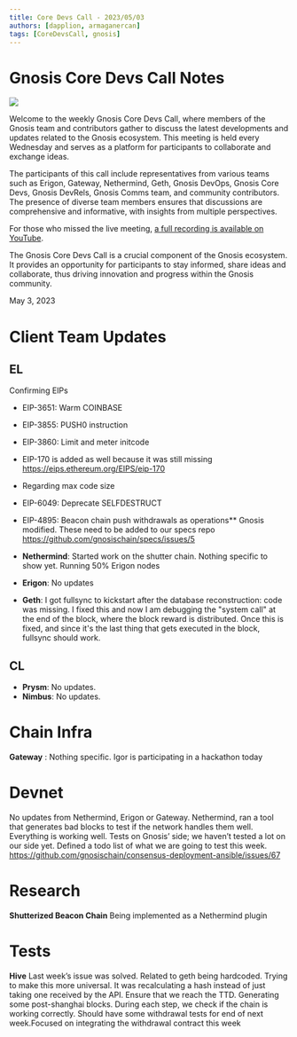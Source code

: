 ```yaml
---
title: Core Devs Call - 2023/05/03
authors: [dapplion, armaganercan]
tags: [CoreDevsCall, gnosis]
---
```


# Gnosis Core Devs Call Notes

![](https://i.imgur.com/hKWegwm.png)

Welcome to the weekly Gnosis Core Devs Call, where members of the Gnosis team and contributors gather to discuss the latest developments and updates related to the Gnosis ecosystem. This meeting is held every Wednesday and serves as a platform for participants to collaborate and exchange ideas.

The participants of this call include representatives from various teams such as Erigon, Gateway, Nethermind, Geth, Gnosis DevOps, Gnosis Core Devs, Gnosis DevRels, Gnosis Comms team, and community contributors. The presence of diverse team members ensures that discussions are comprehensive and informative, with insights from multiple perspectives.

For those who missed the live meeting, [a full recording is available on YouTube](https://www.youtube.com/watch?v=MTaoJ3ksRY8).

The Gnosis Core Devs Call is a crucial component of the Gnosis ecosystem. It provides an opportunity for participants to stay informed, share ideas and collaborate, thus driving innovation and progress within the Gnosis community.

May 3, 2023

# Client Team Updates

## EL

Confirming EIPs

- EIP-3651: Warm COINBASE
- EIP-3855: PUSH0 instruction
- EIP-3860: Limit and meter initcode
- EIP-170 is added as well because it was still missing
  https://eips.ethereum.org/EIPS/eip-170
- Regarding max code size
- EIP-6049: Deprecate SELFDESTRUCT
- EIP-4895: Beacon chain push withdrawals as operations\*\* Gnosis modified. These need to be added to our specs repo
  https://github.com/gnosischain/specs/issues/5

- **Nethermind**: Started work on the shutter chain. Nothing specific to show yet. Running 50% Erigon nodes
- **Erigon**: No updates
- **Geth**: I got fullsync to kickstart after the database reconstruction: code was missing. I fixed this and now I am debugging the "system call" at the end of the block, where the block reward is distributed. Once this is fixed, and since it's the last thing that gets executed in the block, fullsync should work.

## CL

- **Prysm**: No updates.
- **Nimbus**: No updates.

# Chain Infra

**Gateway** : Nothing specific. Igor is participating in a hackathon today

# Devnet

No updates from Nethermind, Erigon or Gateway.
Nethermind, ran a tool that generates bad blocks to test if the network handles them well. Everything is working well. Tests on Gnosis’ side; we haven’t tested a lot on our side yet. Defined a todo list of what we are going to test this week. https://github.com/gnosischain/consensus-deployment-ansible/issues/67

# Research

**Shutterized Beacon Chain** Being implemented as a Nethermind plugin

# Tests

**Hive** Last week’s issue was solved. Related to geth being hardcoded. Trying to make this more universal. It was recalculating a hash instead of just taking one received by the API. Ensure that we reach the TTD. Generating some post-shanghai blocks. During each step, we check if the chain is working correctly. Should have some withdrawal tests for end of next week.Focused on integrating the withdrawal contract this week
